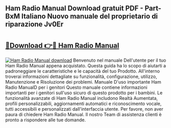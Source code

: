 ## Ham Radio Manual Download gratuit PDF - Part-BxM Italiano Nuovo manuale del proprietario di riparazione Jv0Er

# <h2><a href="http://dfb3vk6.blite.top/?on=Ham+Radio+Manual">🔗Download 👉🔴 Ham Radio Manual</a></h2>

[![Ham Radio Manual download](https://i.imgur.com/lujVjoI.png)](http://dfb3vk6.blite.top/?on=Ham+Radio+Manual)
Benvenuto nel manuale Dell'utente per il tuo Ham Radio Manual appena acquistato. Questa guida ha lo scopo di aiutarti a padroneggiare le caratteristiche e le capacità del tuo Prodotto. All'interno troverai informazioni dettagliate su funzionalità, configurazione, utilizzo, Manutenzione e Risoluzione dei problemi. Manuale D'uso importante Ham Radio ManualD per i genitori Questo manuale contiene informazioni importanti per i genitori sull'uso sicuro di questo prodotto per i bambini. Le funzionalità avanzate di Ham Radio Manual includono Realtà Aumentata, profili personalizzabili, aggiornamenti automatici e riconoscimento vocale, tutti accessibili e personalizzati dall'interfaccia utente. Per favore, non aver paura di chiedere Ham Radio Manual. Il nostro Team di assistenza clienti è pronto a rispondere alle tue domande.
